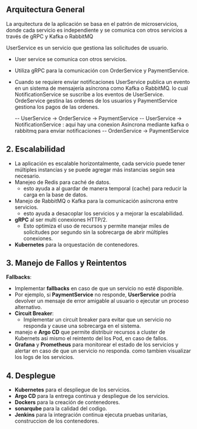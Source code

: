 ## Arquitectura General

La arquitectura de la aplicación se basa en el patrón de microservicios,
donde cada servicio es independiente y se comunica con otros servicios a través de gRPC y Kafka o RabbitMQ

UserService es un servicio que gestiona las solicitudes de usuario.


- User service se comunica con otros servicios.
- Utiliza gRPC para la comunicación con OrderService y PaymentService. 
- Cuando se requiere enviar notificaciones UserService publica un evento en un sistema de mensajería asíncrona como Kafka o RabbitMQ. 
lo cual NotificationService se suscribe a los eventos de UserService. OrdeService gestina las ordenes de los usuarios y PaymentService gestiona los pagos de las ordenes.


    -- UserService  -> OrderService -> PaymentService
    -- UserService  -> NotificationService : aqui hay una conexion Asincrona mediante kafka o rabbitmq para enviar notificaciones
    -- OrdenService -> PaymentService

## 2. Escalabilidad

- La aplicación es escalable horizontalmente,
cada servicio puede tener múltiples instancias y se puede agregar más instancias según sea necesario.
- Manejeo de Redis para caché de datos.
  - esto ayuda a al guardar de manera temporal (cache) para reducir la carga en la base de datos.
- Manejo de RabbitMQ o Kafka para la comunicación asíncrona entre servicios.
  - esto ayuda a desacoplar los servicios y a mejorar la escalabilidad.
- **gRPC** al ser multi conexiones HTTP/2.
    - Esto optimiza el uso de recursos y permite manejar miles de solicitudes por segundo sin la sobrecarga de abrir múltiples conexiones.
- **Kubernetes** para la orquestación de contenedores.

## 3. Manejo de Fallos y Reintentos
**Fallbacks**:
- Implementar **fallbacks** en caso de que un servicio no esté disponible.
- Por ejemplo, si **PaymentService** no responde, **UserService** podría devolver un mensaje de error amigable al usuario o ejecutar un proceso alternativo.
- **Circuit Breaker**:
  - Implementar un circuit breaker para evitar que un servicio no responda y cause una sobrecarga en el sistema.
- manejo e **Argo CD** que permite distribuir recursos a cluster de Kubernets asi mismo el reintento del los Pod, en caso de fallos.
- **Grafana** y **Prometheus** para monitorear el estado de los servicios y alertar en caso de que un servicio no responda. como tambien visualizar los logs de los servicios.

## 4. Desplegue
- **Kubernetes** para el despliegue de los servicios.
- **Argo CD** para la entrega continua y despliegue de los servicios.
- **Dockers** para la creación de contenedores.
- **sonarqube** para la calidad del codigo.
- **Jenkins** para la integración continua ejecuta pruebas unitarias, construccion de los contenedores.

